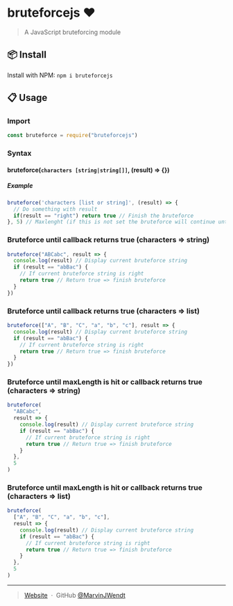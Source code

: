 # bruteforcejs :heart:

> A JavaScript bruteforcing module

## :package: Install

Install with NPM: `npm i bruteforcejs`

## :clipboard: Usage

### Import

```javascript
const bruteforce = require("bruteforcejs")
```

### Syntax

#### bruteforce(`characters [string|string[]]`, (result) => {})

##### Example
```javascript
bruteforce('characters [list or string]', (result) => {
  // Do something with result
  if(result == "right") return true // Finish the bruteforce
}, 5) // Maxlenght (if this is not set the bruteforce will continue until cancled)
```

### Bruteforce until callback returns true (characters => string)

```javascript
bruteforce("ABCabc", result => {
  console.log(result) // Display current bruteforce string
  if (result == "abBac") {
    // If current bruteforce string is right
    return true // Return true => finish bruteforce
  }
})
```

### Bruteforce until callback returns true (characters => list)

```javascript
bruteforce(["A", "B", "C", "a", "b", "c"], result => {
  console.log(result) // Display current bruteforce string
  if (result == "abBac") {
    // If current bruteforce string is right
    return true // Return true => finish bruteforce
  }
})
```

### Bruteforce until maxLength is hit or callback returns true (characters => string)

```javascript
bruteforce(
  "ABCabc",
  result => {
    console.log(result) // Display current bruteforce string
    if (result == "abBac") {
      // If current bruteforce string is right
      return true // Return true => finish bruteforce
    }
  },
  5
)
```

### Bruteforce until maxLength is hit or callback returns true (characters => list)

```javascript
bruteforce(
  ["A", "B", "C", "a", "b", "c"],
  result => {
    console.log(result) // Display current bruteforce string
    if (result == "abBac") {
      // If current bruteforce string is right
      return true // Return true => finish bruteforce
    }
  },
  5
)
```

---

> [Website](https://marvinjwendt.com) &nbsp;&middot;&nbsp;
> GitHub [@MarvinJWendt](https://github.com/MarvinJWendt)
